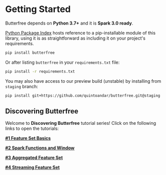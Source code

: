 # Getting Started

Butterfree depends on **Python 3.7+** and it is **Spark 3.0 ready**.

[Python Package Index](https://quintoandar.github.io/python-package-server/) hosts reference to a pip-installable module of this library, using it is as straightforward as including it on your project's requirements.

```bash
pip install butterfree
```

Or after listing `butterfree` in your `requirements.txt` file:

```bash
pip install -r requirements.txt
```

You may also have access to our preview build (unstable) by installing from `staging` branch:

```bash
pip install git+https://github.com/quintoandar/butterfree.git@staging
```

## Discovering Butterfree

Welcome to **Discovering Butterfree** tutorial series! Click on the following links to open the tutorials:

**[#1 Feature Set Basics](https://github.com/quintoandar/butterfree/blob/master/examples/simple_feature_set/simple_feature_set.ipynb)**

**[#2 Spark Functions and Window](https://github.com/quintoandar/butterfree/blob/master/examples/spark_function_and_window/spark_function_and_window.ipynb)**

**[#3 Aggregated Feature Set](https://github.com/quintoandar/butterfree/blob/master/examples/aggregated_feature_set/aggregated_feature_set%20.ipynb)**

**[#4 Streaming Feature Set](https://github.com/quintoandar/butterfree/blob/master/examples/streaming_feature_set/streaming_feature_set.ipynb)**